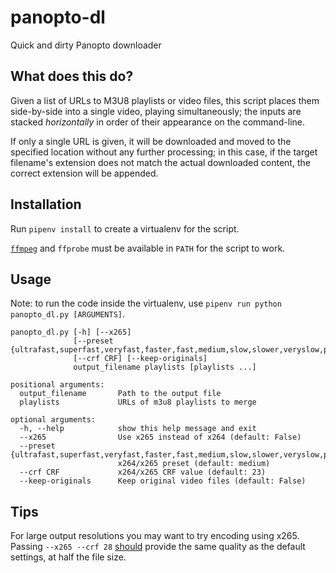 # panopto-dl

Quick and dirty Panopto downloader

## What does this do?

Given a list of URLs to M3U8 playlists or video files, this script places them
side-by-side into a single video, playing simultaneously; the inputs are stacked
_horizontally_ in order of their appearance on the command-line.

If only a single URL is given, it will be downloaded and moved to the specified location
without any further processing; in this case, if the target filename's extension does
not match the actual downloaded content, the correct extension will be appended.

## Installation

Run `pipenv install` to create a virtualenv for the script.

[`ffmpeg`](https://ffmpeg.org/) and `ffprobe` must be available in `PATH` for the script to work.

## Usage

Note: to run the code inside the virtualenv, use `pipenv run python panopto_dl.py [ARGUMENTS]`.

```
panopto_dl.py [-h] [--x265]
              [--preset {ultrafast,superfast,veryfast,faster,fast,medium,slow,slower,veryslow,placebo}]
              [--crf CRF] [--keep-originals]
              output_filename playlists [playlists ...]

positional arguments:
  output_filename       Path to the output file
  playlists             URLs of m3u8 playlists to merge

optional arguments:
  -h, --help            show this help message and exit
  --x265                Use x265 instead of x264 (default: False)
  --preset {ultrafast,superfast,veryfast,faster,fast,medium,slow,slower,veryslow,placebo}
                        x264/x265 preset (default: medium)
  --crf CRF             x264/x265 CRF value (default: 23)
  --keep-originals      Keep original video files (default: False)
```

## Tips

For large output resolutions you may want to try encoding using x265. Passing
`--x265 --crf 28` [should][1] provide the same quality as the default settings,
at half the file size.

[1]: https://trac.ffmpeg.org/wiki/Encode/H.265 "Encode/H.265 - FFmpeg"
